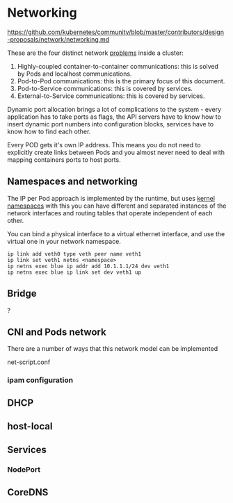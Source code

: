 # Networking

https://github.com/kubernetes/community/blob/master/contributors/design-proposals/network/networking.md

These are the four distinct network [problems](https://kubernetes.io/docs/concepts/cluster-administration/networking/) inside a cluster:

1. Highly-coupled container-to-container communications: this is solved by Pods and localhost communications.
2. Pod-to-Pod communications: this is the primary focus of this document.
3. Pod-to-Service communications: this is covered by services.
4. External-to-Service communications: this is covered by services.

Dynamic port allocation brings a lot of complications to the system - every application has to take ports
as flags, the API servers have to know how to insert dynamic port numbers into configuration blocks, services
have to know how to find each other.

Every POD gets it's own IP address. This means you do not need to explicitly create links between Pods and you
almost never need to deal with mapping containers ports to host ports.

## Namespaces and networking

The IP per Pod approach is implemented by the runtime, but uses [kernel namespaces](https://blog.scottlowe.org/2013/09/04/introducing-linux-network-namespaces/)
with this you can have different and separated instances of the network interfaces and routing tables that operate
independent of each other.

You can bind a physical interface to a virtual ethernet interface, and use the virtual one in your network namespace.

```
ip link add veth0 type veth peer name veth1
ip link set veth1 netns <namespace>
ip netns exec blue ip addr add 10.1.1.1/24 dev veth1
ip netns exec blue ip link set dev veth1 up
```

## Bridge

?

## CNI and Pods network

There are a number of ways that this network model can be implemented

net-script.conf

### ipam configuration

## DHCP
## host-local

## Services

### NodePort

## CoreDNS
